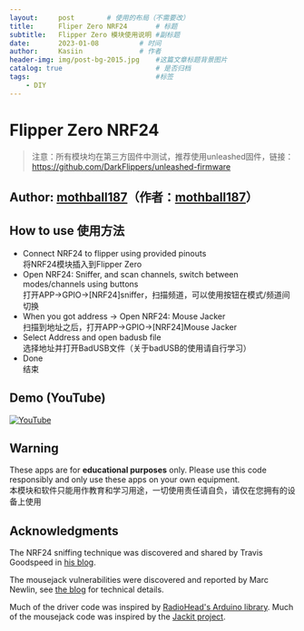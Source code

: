 ```yaml
---
layout:     post   		# 使用的布局（不需要改）
title:      Fliper Zero NRF24		# 标题 
subtitle:   Flipper Zero 模块使用说明 #副标题
date:       2023-01-08			# 时间
author:     Kasiin 				# 作者
header-img: img/post-bg-2015.jpg 	#这篇文章标题背景图片
catalog: true 						# 是否归档
tags:								#标签
    - DIY
---
```

# Flipper Zero NRF24

>注意：所有模块均在第三方固件中测试，推荐使用unleashed固件，链接：https://github.com/DarkFlippers/unleashed-firmware

## Author: [mothball187](https://github.com/mothball187/flipperzero-nrf24/tree/main/mousejacker)（作者：[mothball187](https://github.com/mothball187/flipperzero-nrf24/tree/main/mousejacker)）


## How to use 使用方法
- Connect NRF24 to flipper using provided pinouts   
  将NRF24模块插入到Flipper Zero
- Open NRF24: Sniffer, and scan channels, switch between modes/channels using buttons   
  打开APP->GPIO->[NRF24]sniffer，扫描频道，可以使用按钮在模式/频道间切换
- When you got address -> Open NRF24: Mouse Jacker   
  扫描到地址之后，打开APP->GPIO->[NRF24]Mouse Jacker
- Select Address and open badusb file   
  选择地址并打开BadUSB文件（关于badUSB的使用请自行学习）
- Done  
  结束

## Demo (YouTube)
[![YouTube](https://img.youtube.com/vi/C5hbyAjuU4k/0.jpg)](https://www.youtube.com/watch?v=C5hbyAjuU4k)

## Warning
These apps are for **educational purposes** only. Please use this code responsibly and only use these apps on your own equipment.  
本模块和软件只能用作教育和学习用途，一切使用责任请自负，请仅在您拥有的设备上使用

## Acknowledgments
The NRF24 sniffing technique was discovered and shared by Travis Goodspeed in [his blog](http://travisgoodspeed.blogspot.com/2011/02/promiscuity-is-nrf24l01s-duty.html).

The mousejack vulnerabilities were discovered and reported by Marc Newlin, see [the blog](https://www.bastille.net/research/vulnerabilities/mousejack/technical-details) for technical details.

Much of the driver code was inspired by [RadioHead's Arduino library](https://www.airspayce.com/mikem/arduino/RadioHead/classRH__NRF24.html).
Much of the mousejack code was inspired by the [Jackit project](https://github.com/insecurityofthings/jackit).

